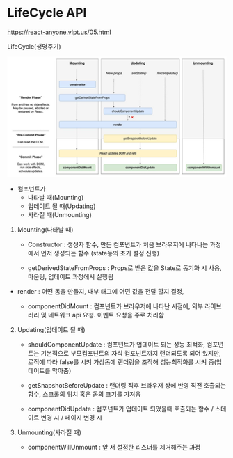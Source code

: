 # LifeCycle API

https://react-anyone.vlpt.us/05.html

LifeCycle(생명주기)

![life_cycle](./life_cycle.jpg)

- 컴포넌트가
  - 나타날 때(Mounting)
  - 업데이트 될 때(Updating)
  - 사라질 때(Unmounting)



1. Mounting(나타날 때)
   - Constructor : 생성자 함수, 만든 컴포넌트가 처음 브라우저에 나타나는 과정에서 먼저 생성되는 함수 (state등의 초기 설정 진행)
   
   - getDerivedStateFromProps : Props로 받은 값을 State로 동기화 시 사용, 마운팅, 업데이트 과정에서 실행됨
   
- render : 어떤 돔을 만들지, 내부 태그에 어떤 값을 전달 할지 결정,
  
   - componentDidMount : 컴포넌트가 브라우저에 나타난 시점에, 외부 라이브러리 및 네트워크 api 요청. 이벤트 요청을 주로 처리함
   
     
   
2. Updating(업데이트 될 때)

   - shouldComponentUpdate : 컴포넌트가 업데이트 되는 성능 최적화, 컴포넌트는 기본적으로 부모컴포넌트의 자식 컴포넌트까지 랜더되도록 되어 있지만, 로직에 따라 false를 시켜 가상돔에 랜더링을 조작해 성능최적화를 시켜 줌(업데이트를 막아줌)

   -  getSnapshotBeforeUpdate : 랜더링 직후 브라우저 상에 반영 직전 호출되는 함수, 스크롤의 위치 혹은 돔의 크기를 가져옴

   - componentDidUpdate : 컴포넌트가 업데이트 되었을때 호출되는 함수 / 스테이트 변경 시 / 페이지 변경 시

     

3. Unmounting(사라질 때)

   - componentWillUnmount : 앞 서 설정한 리스너를 제거해주는 과정

